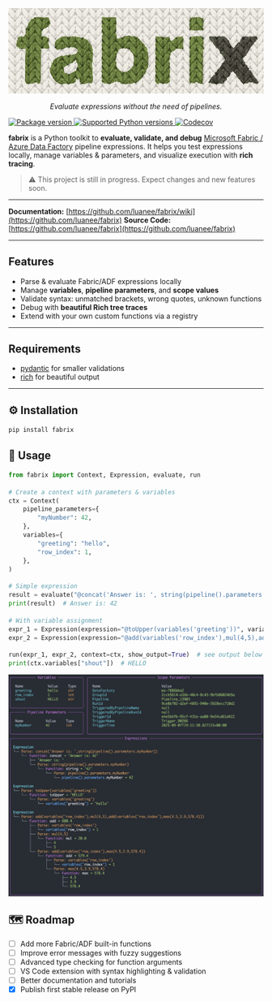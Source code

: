 <p align="center">
  <a href="https://github.com/Luanee/fabrix"><img src="https://github.com/Luanee/fabrix/blob/main/docs/assets/images/logo.png?raw=true" alt="fabrix"></a>
</p>
<p align="center">
    <em>Evaluate expressions without the need of pipelines.</em>
</p>
<a href="https://pypi.org/project/fabrix" target="_blank">
    <img src="https://img.shields.io/pypi/v/fabrix?color=%2647141&label=pypi%20package" alt="Package version">
</a>
<a href="https://pypi.org/project/fabrix" target="_blank">
    <img src="https://img.shields.io/pypi/pyversions/fabrix.svg?color=%2647141" alt="Supported Python versions">
</a>
<a href="https://codecov.io/gh/Luanee/fabrix" >
 <img alt="Codecov" src="https://img.shields.io/codecov/c/github/luanee/fabrix?token=AXJUZN6J4U&color=%252647141">
</a>
</p>

**fabrix** is a Python toolkit to **evaluate, validate, and debug**
[Microsoft Fabric / Azure Data Factory](https://learn.microsoft.com/en-us/fabric/data-factory/expression-language) pipeline expressions.
It helps you test expressions locally, manage variables & parameters, and visualize execution with **rich tracing**.

> ⚠️ This project is still in progress. Expect changes and new features soon.

---

**Documentation:** [https://github.com/luanee/fabrix/wiki](https://github.com/luanee/fabrix)
**Source Code:** [https://github.com/luanee/fabrix](https://github.com/luanee/fabrix)

---

## Features

- Parse & evaluate Fabric/ADF expressions locally
- Manage **variables**, **pipeline parameters**, and **scope values**
- Validate syntax: unmatched brackets, wrong quotes, unknown functions
- Debug with **beautiful Rich tree traces**
- Extend with your own custom functions via a registry

---

## Requirements

- [pydantic](https://docs.pydantic.dev) for smaller validations
- [rich](https://rich.readthedocs.io/) for beautiful output

---

## ⚙️ Installation

```bash
pip install fabrix
```

## 🚀 Usage

```python
from fabrix import Context, Expression, evaluate, run

# Create a context with parameters & variables
ctx = Context(
    pipeline_parameters={
        "myNumber": 42,
    },
    variables={
        "greeting": "hello",
        "row_index": 1,
    },
)

# Simple expression
result = evaluate("@concat('Answer is: ', string(pipeline().parameters.myNumber))", ctx)
print(result)  # Answer is: 42

# With variable assignment
expr_1 = Expression(expression="@toUpper(variables('greeting'))", variable="shout")
expr_2 = Expression(expression="@add(variables('row_index'),mul(4,5),add(variables('row_index'),max(4.5,3.9,578.4)))")

run(expr_1, expr_2, context=ctx, show_output=True)  # see output below
print(ctx.variables["shout"])  # HELLO
```

![expression console output](https://github.com/Luanee/fabrix/blob/main/docs/assets/images/example_output.png?raw=true)

## 🗺️ Roadmap

- [ ] Add more Fabric/ADF built-in functions
- [ ] Improve error messages with fuzzy suggestions
- [ ] Advanced type checking for function arguments
- [ ] VS Code extension with syntax highlighting & validation
- [ ] Better documentation and tutorials
- [x] Publish first stable release on PyPI
